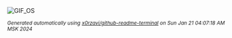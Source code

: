 <div align="justify">
<picture>
    <source media="(prefers-color-scheme: dark)" srcset="https://i.ibb.co/LkjvbW8/output-gif.gif">
    <source media="(prefers-color-scheme: light)" srcset="https://i.ibb.co/LkjvbW8/output-gif.gif">
    <img alt="GIF_OS" src="https://i.ibb.co/LkjvbW8/output-gif.gif">
</picture>

<sub><i>Generated automatically using [x0rzavi/github-readme-terminal](https://github.com/x0rzavi/github-readme-terminal) on Sun Jan 21 04:07:18 AM MSK 2024</i></sub>

</div>

<!-- Image deletion URL: https://ibb.co/4mvJ9G7/3bbac4cf5ea8fb8717b61337ab634d94 -->